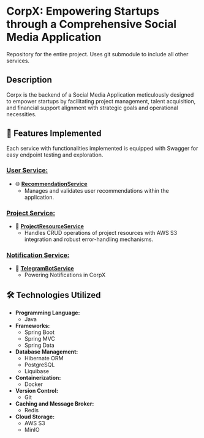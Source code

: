 # CorpX: Empowering Startups through a Comprehensive Social Media Application

Repository for the entire project. Uses git submodule to include all other services.

## Description

Corpx is the backend of a Social Media Application meticulously designed to empower startups by facilitating project management, talent acquisition, and financial support alignment with strategic goals and operational necessities.

## 🚀 Features Implemented

Each service with functionalities implemented is equipped with Swagger for easy endpoint testing and exploration.

### [**User Service:**](https://github.com/AlexanderKolesnikow/user_service/tree/master#readme)
- 🌐 [**RecommendationService**](https://github.com/AlexanderKolesnikow/user_service/blob/master/src/main/java/com/kite/kolesnikov/userservice/service/RecommendationService.java)
   - Manages and validates user recommendations within the application.

### [**Project Service:**](https://github.com/AlexanderKolesnikow/project_service/tree/master#readme)
- 📁 [**ProjectResourceService**](https://github.com/AlexanderKolesnikow/project_service/blob/master/src/main/java/com/kite/kolesnikov/projectservice/service/ProjectResourceService.java)
   - Handles CRUD operations of project resources with AWS S3 integration and robust error-handling mechanisms.
     
### [**Notification Service:**](https://github.com/AlexanderKolesnikow/notification_service/tree/master#readme)
- 🤖 [**TelegramBotService**](https://github.com/AlexanderKolesnikow/notification_service/tree/master/src/main/java/com/kite/kolesnikov/notificationservice/service/telegram)
  - Powering Notifications in CorpX

## 🛠 Technologies Utilized

- **Programming Language:** 
   - Java
- **Frameworks:**
   - Spring Boot
   - Spring MVC
   - Spring Data
- **Database Management:**
   - Hibernate ORM
   - PostgreSQL
   - Liquibase
- **Containerization:**
   - Docker
- **Version Control:**
   - Git
- **Caching and Message Broker:**
   - Redis
- **Cloud Storage:**
   - AWS S3
   - MinIO
